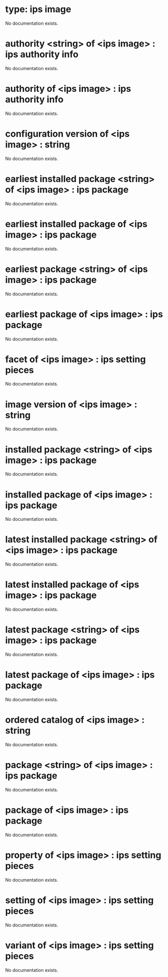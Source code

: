 # type: ips image

No documentation exists.

# authority &lt;string&gt; of &lt;ips image&gt; : ips authority info

No documentation exists.

# authority of &lt;ips image&gt; : ips authority info

No documentation exists.

# configuration version of &lt;ips image&gt; : string

No documentation exists.

# earliest installed package &lt;string&gt; of &lt;ips image&gt; : ips package

No documentation exists.

# earliest installed package of &lt;ips image&gt; : ips package

No documentation exists.

# earliest package &lt;string&gt; of &lt;ips image&gt; : ips package

No documentation exists.

# earliest package of &lt;ips image&gt; : ips package

No documentation exists.

# facet of &lt;ips image&gt; : ips setting pieces

No documentation exists.

# image version of &lt;ips image&gt; : string

No documentation exists.

# installed package &lt;string&gt; of &lt;ips image&gt; : ips package

No documentation exists.

# installed package of &lt;ips image&gt; : ips package

No documentation exists.

# latest installed package &lt;string&gt; of &lt;ips image&gt; : ips package

No documentation exists.

# latest installed package of &lt;ips image&gt; : ips package

No documentation exists.

# latest package &lt;string&gt; of &lt;ips image&gt; : ips package

No documentation exists.

# latest package of &lt;ips image&gt; : ips package

No documentation exists.

# ordered catalog of &lt;ips image&gt; : string

No documentation exists.

# package &lt;string&gt; of &lt;ips image&gt; : ips package

No documentation exists.

# package of &lt;ips image&gt; : ips package

No documentation exists.

# property of &lt;ips image&gt; : ips setting pieces

No documentation exists.

# setting of &lt;ips image&gt; : ips setting pieces

No documentation exists.

# variant of &lt;ips image&gt; : ips setting pieces

No documentation exists.
